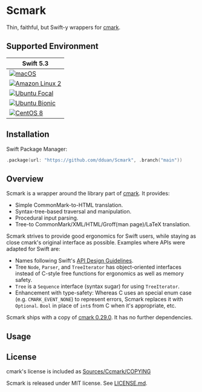 # Scmark

Thin, faithful, but Swift-y wrappers for [cmark][].

## Supported Environment


| Swift 5.3 |
|-|
|[![macOS](https://github.com/dduan/Scmark/workflows/macOS/badge.svg)](https://github.com/dduan/Scmark/actions?query=workflow%3AmacOS)|
|[![Amazon Linux 2](https://github.com/dduan/Scmark/workflows/Amazon%20Linux%202/badge.svg)](https://github.com/dduan/Scmark/actions?query=workflow%3A%22Amazon+Linux+2%22)|
|[![Ubuntu Focal](https://github.com/dduan/Scmark/workflows/Ubuntu%20Focal/badge.svg)](https://github.com/dduan/Scmark/actions?query=workflow%3A%22Ubuntu+Focal%22)|
|[![Ubuntu Bionic](https://github.com/dduan/Scmark/workflows/Ubuntu%20Bionic/badge.svg)](https://github.com/dduan/Scmark/actions?query=workflow%3A%22Ubuntu+Bionic%22)|
|[![CentOS 8](https://github.com/dduan/Scmark/workflows/CentOS%208/badge.svg)](https://github.com/dduan/Scmark/actions?query=workflow%3A%22CentOS+8%22)|

## Installation

Swift Package Manager:

```swift
.package(url: "https://github.com/dduan/Scmark", .branch("main"))
```


## Overview

Scmark is a wrapper around the library part of [cmark][]. It provides:

- Simple CommonMark-to-HTML translation.
- Syntax-tree-based traversal and manipulation.
- Procedural input parsing.
- Tree-to CommonMark/XML/HTML/Groff(man page)/LaTeX translation.

Scmark strives to provide good ergonomics for Swift users, while staying as
close cmark's original interface as possible. Examples where APIs were adapted
for Swift are:

- Names following Swift's [API Design Guidelines][].
- Tree `Node`, `Parser`, and `TreeIterator` has object-oriented interfaces
  instead of C-style free functions for ergonomics as well as memory safety.
- `Tree` is a `Sequence` interface (syntax sugar) for using `TreeIterator`.
- Enhancement with type-safety: Whereas C uses an special enum case (e.g.
  `CMARK_EVENT_NONE`) to represent errors, Scmark replaces it with `Optional`.
  `Bool` in place of `int`s from C when it's appropriate, etc.

Scmark ships with a copy of [cmark 0.29.0][]. It has no further dependencies.

## Usage

## License

cmark's license is included as [Sources/Ccmark/COPYING](Sources/Ccmark/COPYING)

Scmark is released under MIT license. See [LICENSE.md](LICENSE.md).

[cmark]: https://github.com/commonmark/cmark
[API Design Guidelines]: https://swift.org/documentation/api-design-guidelines
[cmark 0.29.0]: https://github.com/commonmark/cmark/releases/tag/0.29.0
